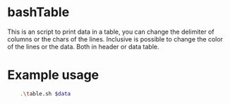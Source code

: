 # bashTable

This is an script to print data in a table, you can change the delimiter of columns or the chars of the lines.
Inclusive is possible to change the color of the lines or the data. Both in header or data table.

# Example usage

```bash
    .\table.sh $data
```
